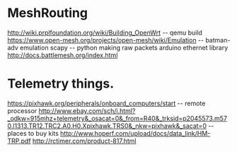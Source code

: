 # MeshRouting

http://wiki.prplfoundation.org/wiki/Building_OpenWrt  -- qemu build
https://www.open-mesh.org/projects/open-mesh/wiki/Emulation -- batman-adv emulation
scapy -- python making raw packets
arduino ethernet library
http://docs.battlemesh.org/index.html

# Telemetry things. 

https://pixhawk.org/peripherals/onboard_computers/start -- remote processor 
http://www.ebay.com/sch/i.html?_odkw=915mhz+telemetry&_osacat=0&_from=R40&_trksid=p2045573.m570.l1313.TR12.TRC2.A0.H0.Xpixhawk.TRS0&_nkw=pixhawk&_sacat=0 -- places to buy kits
http://www.hoperf.com/upload/docs/data_link/HM-TRP.pdf
http://rctimer.com/product-817.html
